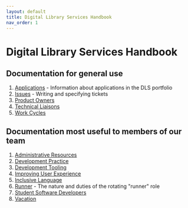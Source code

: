 ```yaml
---
layout: default
title: Digital Library Services Handbook
nav_order: 1
---
```

# Digital Library Services Handbook

## Documentation for general use

1. [Applications](/applications.md) - Information about applications in the DLS portfolio
1. [Issues](/issues.md) - Writing and specifying tickets
1. [Product Owners](/product_owners.md)
1. [Technical Liaisons](/technical_liaisons.md)
1. [Work Cycles](/work_cycles.md)

## Documentation most useful to members of our team

1. [Administrative Resources](/admin_resources.md)
1. [Development Practice](/development_practice.md)
1. [Development Tooling](/tooling.md)
1. [Improving User Experience](/ux_research.md)
1. [Inclusive Language](/inclusive_language.md)
1. [Runner](/runner.md) - The nature and duties of the rotating "runner" role
1. [Student Software Developers](student_software_developers.md)
1. [Vacation](/vacation.md)
